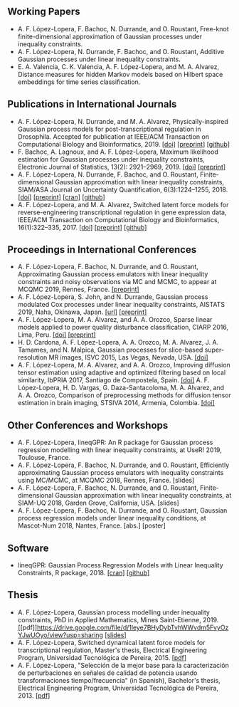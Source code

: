 ## Working Papers
- A. F. López-Lopera, F. Bachoc, N. Durrande, and O. Roustant, Free-knot finite-dimensional approximation of Gaussian processes under inequality constraints. 
- A. F. López-Lopera, N. Durrande, F. Bachoc, and O. Roustant, Additive Gaussian processes under linear inequality constraints.
- E. A. Valencia, C. K. Valencia, A. F. López-Lopera, and M. A. Alvarez, Distance measures for hidden Markov models based on Hilbert space embeddings for time series classification.

## Publications in International Journals
- A. F. López-Lopera, N. Durrande, and M. A. Alvarez, Physically-inspired Gaussian process models for post-transcriptional regulation in Drosophila. Accepted for publication at IEEE/ACM Transaction on Computational Biology and Bioinformatics, 2019. [[doi]](https://www.google.com/url?q=https%3A%2F%2Fdoi.org%2F10.1109%2FTCBB.2019.2918774&sa=D) [[preprint]](https://www.google.com/url?q=https%3A%2F%2Farxiv.org%2Fabs%2F1808.10026&sa=D) [[github]](https://www.google.com/url?q=https%3A%2F%2Fgithub.com%2Fanfelopera%2FPhysicallyGPDrosophila&sa=D)
- F. Bachoc, A. Lagnoux, and A. F. López-Lopera, Maximum likelihood estimation for Gaussian processes under inequality constraints, Electronic Journal of Statistics, 13(2): 2921–2969, 2019. [[doi]](https://www.google.com/url?q=https%3A%2F%2Fdoi.org%2F10.1214%2F19-EJS1587&sa=D) [[preprint]](https://www.google.com/url?q=https%3A%2F%2Farxiv.org%2Fabs%2F1804.03378&sa=D)
- A. F. López-Lopera, N. Durrande, F. Bachoc, and O. Roustant, Finite-dimensional Gaussian approximation with linear inequality constraints, SIAM/ASA Journal on Uncertainty Quantification, 6(3):1224–1255, 2018. [[doi]](https://www.google.com/url?q=https%3A%2F%2Fdoi.org%2F10.1137%2F17M1153157&sa=D) [[preprint]](https://www.google.com/url?q=https%3A%2F%2Farxiv.org%2Fabs%2F1710.07453&sa=D) [[cran]](https://www.google.com/url?q=https%3A%2F%2Fcran.r-project.org%2Fweb%2Fpackages%2FlineqGPR%2Findex.html&sa=D) [[github]](https://www.google.com/url?q=https%3A%2F%2Fgithub.com%2Fanfelopera%2FlineqGPR&sa=D)
- A. F. López-Lopera, and M. A. Alvarez, Switched latent force models for reverse-engineering transcriptional regulation in gene expression data, IEEE/ACM Transaction on Computational Biology and Bioinformatics, 16(1):322–335, 2017. [[doi]](https://www.google.com/url?q=https%3A%2F%2Fdoi.org%2F10.1109%2FTCBB.2017.2764908&sa=D) [[preprint]](https://www.google.com/url?q=https%3A%2F%2Farxiv.org%2Fabs%2F1511.07334&sa=D) [[github]](https://www.google.com/url?q=https%3A%2F%2Fgithub.com%2Fanfelopera%2FSDLFM_ReverseEngineering&sa=D)

## Proceedings in International Conferences
- A. F. López-Lopera, F. Bachoc, N. Durrande, and O. Roustant, Approximating Gaussian process emulators with linear inequality constraints and noisy observations via MC and MCMC, to appear at MCQMC 2019, Rennes, France. [[preprint]](https://www.google.com/url?q=https%3A%2F%2Farxiv.org%2Fabs%2F1901.04827&sa=D)
- A. F. López-Lopera, S. John, and N. Durrande, Gaussian process modulated Cox processes under linear inequality constraints, AISTATS 2019, Naha, Okinawa, Japan. [[url]](https://www.google.com/url?q=http%3A%2F%2Fproceedings.mlr.press%2Fv89%2Flopez-lopera19a.html&sa=D) [[preprint]](https://www.google.com/url?q=http%3A%2F%2Farxiv.org%2Fabs%2F1902.10974&sa=D)
- A. F. López-Lopera, M. A. Álvarez, and A. A. Orozco, Sparse linear models applied to power quality disturbance classification, CIARP 2016, Lima, Peru. [[doi]](https://www.google.com/url?q=https%3A%2F%2Flink.springer.com%2Fchapter%2F10.1007%2F978-3-319-52277-7_63&sa=D) [[preprint]](https://www.google.com/url?q=http%3A%2F%2Farxiv.org%2Fabs%2F1511.07281&sa=D)
- H. D. Cardona, A. F. López-Lopera, A. A. Orozco, M. A. Alvarez, J. A. Tamames, and N. Malpica, Gaussian processes for slice-based super-resolution MR images, ISVC 2015, Las Vegas, Nevada, USA. [[doi]](https://www.google.com/url?q=http%3A%2F%2Fdx.doi.org%2F10.1007%2F978-3-319-27863-6_65&sa=D)
- A. F. López-Lopera, M. A. Alvarez, and A. A. Orozco, Improving diffusion tensor estimation using adaptive and optimized filtering based on local similarity, IbPRIA 2017, Santiago de Compostela, Spain. [[doi]](https://www.google.com/url?q=http%3A%2F%2Fdx.doi.org%2F10.1007%2F978-3-319-19390-8_69&sa=D)
A. F. López-Lopera, H. D. Vargas, G. Daza-Santacoloma, M. A. Alvarez, and A. A. Orozco, Comparison of preprocessing methods for diffusion tensor estimation in brain imaging, STSIVA 2014, Armenia, Colombia. [[doi]](https://www.google.com/url?q=http%3A%2F%2Fieeexplore.ieee.org%2Fxpl%2FarticleDetails.jsp%3Farnumber%3D7010183&sa=D)

## Other Conferences and Workshops
- A. F. López-Lopera, lineqGPR: An R package for Gaussian process regression modelling with linear inequality constraints, at UseR! 2019, Toulouse, France.
- A. F. López-Lopera, F. Bachoc, N. Durrande, and O. Roustant, Efficiently approximating Gaussian process emulators with inequality constraints using MC/MCMC, at MCQMC 2018, Rennes, France. [slides]
- A. F. López-Lopera, F. Bachoc, N. Durrande, and O. Roustant, Finite-dimensional Gaussian approximation with linear inequality constraints, at SIAM-UQ 2018, Garden Grove, California, USA. [slides]
- A. F. López-Lopera, F. Bachoc, N. Durrande, and O. Roustant, Gaussian process regression models under linear inequality conditions, at Mascot-Num 2018, Nantes, France. [abs.] [poster]

## Software
- lineqGPR: Gaussian Process Regression Models with Linear Inequality Constraints, R package, 2018. [[cran]](https://www.google.com/url?q=https%3A%2F%2Fcran.r-project.org%2Fweb%2Fpackages%2FlineqGPR%2Findex.html&sa=D) [[github]](https://www.google.com/url?q=https%3A%2F%2Fgithub.com%2Fanfelopera%2FlineqGPR&sa=D)

## Thesis
- A. F. López-Lopera, Gaussian process modelling under inequality constraints, PhD in Applied Mathematics, Mines Saint-Etienne, 2019. [[pdf]]https://drive.google.com/file/d/1leye7BHyDybTvhWWvdm5FvyOzYJwUOyo/view?usp=sharing [[slides]](https://drive.google.com/open?id=1SFGVOUX6zOTjU2wFaU9KG-Ihx-E8C49b)
- A. F. López-Lopera, Switched dynamical latent force models for transcriptional regulation, Master's thesis, Electrical Engineering Program, Universidad Tecnológica de Pereira, 2015. [[pdf]](https://www.google.com/url?q=http%3A%2F%2Frepositorio.utp.edu.co%2Fdspace%2Fbitstream%2Fhandle%2F11059%2F5826%2F51923L864.pdf%3Fsequence%3D1%26isAllowed%3Dy&sa=D)
- A. F. López-Lopera, "Selección de la mejor base para la caracterización de perturbaciones en señales de calidad de potencia usando transformaciones tiempo/frecuencia" (in Spanish), Bachelor's thesis, Electrical Engineering Program, Universidad Tecnológica de Pereira, 2013. [[pdf]](https://drive.google.com/open?id=0B0ZJMsQ3SBfrQUNvSjJxYzlrMUE)
